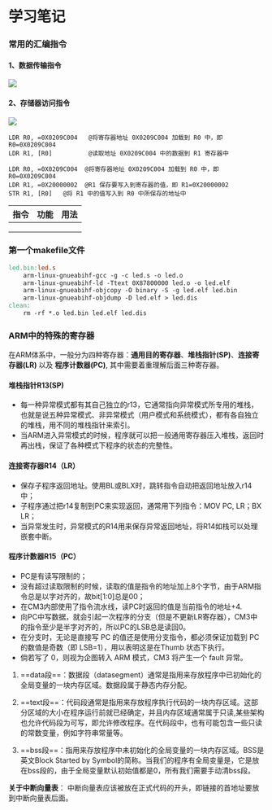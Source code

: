 # 学习笔记

### 常用的汇编指令



#### 1、数据传输指令

![](E:\github\Linux_study\图片\数据传输指令.png)



#### 2、存储器访问指令

![](E:\github\Linux_study\图片\存储器访问指令.png)

```apl
LDR R0, =0X0209C004   @将寄存器地址 0X0209C004 加载到 R0 中，即 R0=0X0209C004
LDR R1, [R0]          @读取地址 0X0209C004 中的数据到 R1 寄存器中
```

```apl
LDR R0, =0X0209C004  @将寄存器地址 0X0209C004 加载到 R0 中，即 R0=0X0209C004
LDR R1, =0X20000002  @R1 保存要写入到寄存器的值，即 R1=0X20000002
STR R1, [R0]   @将 R1 中的值写入到 R0 中所保存的地址中
```

| 指令 | 功能 | 用法 |
| ---- | ---- | ---- |
|      |      |      |
|      |      |      |
|      |      |      |

[ARM架构常用汇编指令]: https://blog.csdn.net/Luckiers/article/details/128221506





### 第一个makefile文件

```makefile
led.bin:led.s
	arm-linux-gnueabihf-gcc -g -c led.s -o led.o
	arm-linux-gnueabihf-ld -Ttext 0X87800000 led.o -o led.elf
	arm-linux-gnueabihf-objcopy -O binary -S -g led.elf led.bin
	arm-linux-gnueabihf-objdump -D led.elf > led.dis
clean:
	rm -rf *.o led.bin led.elf led.dis
```



### ARM中的特殊的寄存器

在ARM体系中，一般分为四种寄存器：**通用目的寄存器**、**堆栈指针(SP)**、**连接寄存器(LR)** 以及 **程序计数器(PC)**, 其中需要着重理解后面三种寄存器。

#### 堆栈指针R13(SP)

- 每一种异常模式都有其自己独立的r13，它通常指向异常模式所专用的堆栈，也就是说五种异常模式、非异常模式（用户模式和系统模式），都有各自独立的堆栈，用不同的堆栈指针来索引。
- 当ARM进入异常模式的时候，程序就可以把一般通用寄存器压入堆栈，返回时再出栈，保证了各种模式下程序的状态的完整性。

#### 连接寄存器R14（LR）

- 保存子程序返回地址。使用BL或BLX时，跳转指令自动把返回地址放入r14中；
- 子程序通过把r14复制到PC来实现返回，通常用下列指令：MOV PC, LR；BX LR；
- 当异常发生时，异常模式的R14用来保存异常返回地址，将R14如栈可以处理嵌套中断。

#### 程序计数器R15（PC）

- PC是有读写限制的；
- 没有超过读取限制的时候，读取的值是指令的地址加上8个字节，由于ARM指令总是以字对齐的，故bit[1:0]总是00；
- 在CM3内部使用了指令流水线，读PC时返回的值是当前指令的地址+4.
- 向PC中写数据，就会引起一次程序的分支（但是不更新LR寄存器），CM3中的指令至少是半字对齐的，所以PC的LSB总是读回0。
- 在分支时，无论是直接写 PC 的值还是使用分支指令，都必须保证加载到 PC 的数值是奇数（即 LSB=1），用以表明这是在Thumb 状态下执行。
- 倘若写了 0，则视为企图转入 ARM 模式，CM3 将产生一个 fault 异常。



1) ==data段==：数据段（datasegment）通常是指用来存放程序中已初始化的全局变量的一块内存区域。数据段属于静态内存分配。

2) ==text段==：代码段通常是指用来存放程序执行代码的一块内存区域。这部分区域的大小在程序运行前就已经确定，并且内存区域通常属于只读,某些架构也允许代码段为可写，即允许修改程序。在代码段中，也有可能包含一些只读的常数变量，例如字符串常量等。

3) ==bss段==：指用来存放程序中未初始化的全局变量的一块内存区域。BSS是英文Block Started by Symbol的简称。当我们的程序有全局变量是，它是放在bss段的，由于全局变量默认初始值都是0，所有我们需要手动清bss段。



**关于中断向量表**： 中断向量表应该被放在正式代码的开头，即链接的首地址要放到中断向量表后面。
